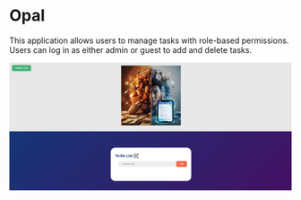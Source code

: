 # Opal
This application allows users to manage tasks with role-based permissions. Users can log in as either admin or guest to add and delete tasks.

![todo](https://github.com/the-silent-geek/opal/blob/beddc998adcc1fa53f6cd389aba641bb36985156/images/todo.jpg)
